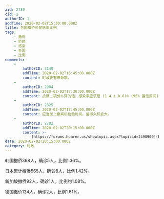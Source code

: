 ```yaml
---
aid: 2789
cid: 2
authorID: 1
addTime: 2020-02-02T15:30:00.000Z
title: 各国撤侨侨民感染比例
tags:
    - 撤侨
    - 侨民
    - 感染
    - 各国
    - 比例
comments:
    -
        authorID: 2149
        addTime: 2020-02-02T16:45:00.000Z
        content: 时政要有来源哦。
    -
        authorID: 2984
        addTime: 2020-02-02T17:30:00.000Z
        content: 按照二项分布算的话，感染率应该是 (1.4 ± 0.6)% (95% 置信区间)。
    -
        authorID: 2325
        addTime: 2020-02-02T17:45:00.000Z
        content: 应当加上撤离后检验时间。留得久机会大。
    -
        authorID: 2782
        addTime: 2020-02-02T20:15:00.000Z
        content: >-
            [https://forums.huaren.us/showtopic.aspx?topicid=2498909](https://forums.huaren.us/showtopic.aspx?topicid=2498909)
date: 2020-02-02T20:15:00.000Z
category: 时政
---
```


韩国撤侨368人，确诊5人，比例1.36%。

日本累计撤侨565人，确诊8人，比例1.42%。

新加坡撤侨92人，确诊1人，比例约1.08%。

德国撤侨124人，确诊2人，比例1.61%。
